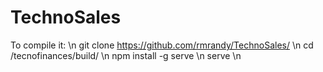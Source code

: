 # TechnoSales
To compile it: \n
git clone https://github.com/rmrandy/TechnoSales/ \n
cd /tecnofinances/build/ \n
npm install -g serve \n
serve \n
